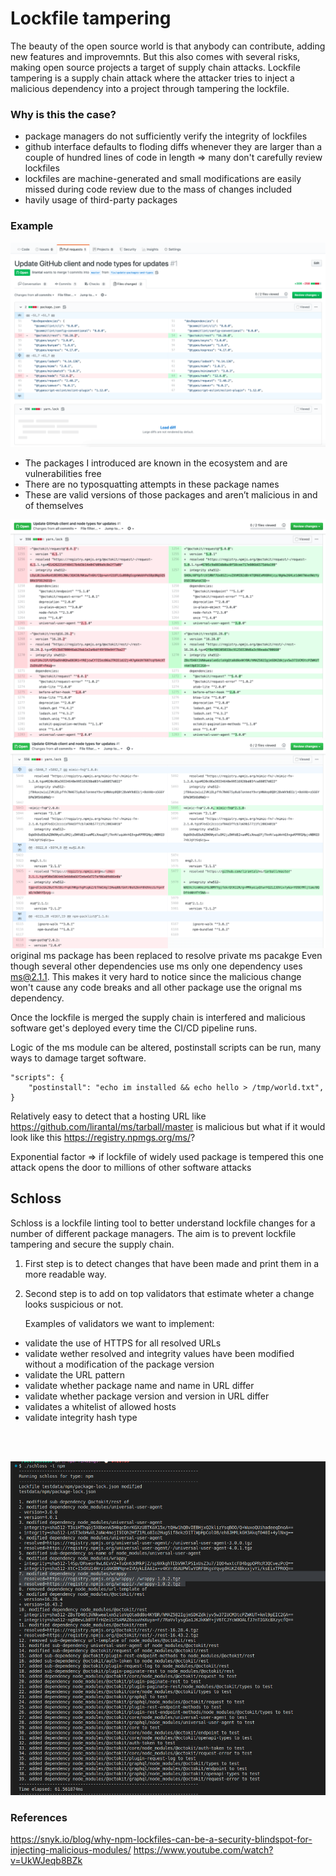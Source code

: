 # Lockfile tampering

The beauty of the open source world is that anybody can contribute, adding new features and improvemnts. But this also comes with several risks, making open source projects a target of supply chain attacks. Lockfile tampering is a supply chain attack where the attacker tries to inject a malicious dependency into a project through tampering the lockfile.


### Why is this the case?
- package managers do not sufficiently verify the integrity of lockfiles
- github interface defaults to floding diffs whenever they are larger than a couple of hundred lines of code in length => many don't carefully review lockfiles
- lockfiles are machine-generated and small modifications are easily missed during code review due to the mass of changes included
- havily usage of third-party packages

### Example

![example package json](lockfile-tampering-package-json-1.png)

- The packages I introduced are known in the ecosystem and are vulnerabilities free
- There are no typosquatting attempts in these package names
- These are valid versions of those packages and aren’t malicious in and of themselves 

![example yarn.lock](lockfile-tampering-yarn-lock-2.png)
![example yarn.lock](lockfile-tampering-yarn-lock-1.png)
original ms package has been replaced to resolve private ms pacakge
Even though several other dependencies use ms only one dependency uses ms@2.1.1. This makes it very hard to notice since the malicious change won't cause any code breaks and all other package use the orignal ms dependency.

Once the lockfile is merged the supply chain is interfered and malicious software get's deployed every time the CI/CD pipeline runs.

Logic of the ms module can be altered, postinstall scripts can be run, many ways to damage target software.
````
"scripts": {
    "postinstall": "echo im installed && echo hello > /tmp/world.txt",
}
````
Relatively easy to detect that a hosting URL like  https://github.com/lirantal/ms/tarball/master is malicious but what if it would look like this https://registry.npmgs.org/ms/?

Exponential factor => if lockfile of widely used package is tempered this one attack opens the door to millions of other software attacks


## Schloss

Schloss is a lockfile linting tool to better understand lockfile changes for a number of different package managers. The aim is to prevent lockfile tampering and secure the supply chain.

1. First step is to detect changes that have been made and print them in a more readable way. 

2. Second step is to add on top validators that estimate wheter a change looks suspicious or not.

    Examples of validators we want to implement:
- validate the use of HTTPS for all resolved URLs
- validate wether resolved and integrity values have been modified without a modification of the package version
- validate the URL pattern
- validate whether package name and name in URL differ
- validate whether package version and version in URL differ
- validates a whitelist of allowed hosts
- validate integrity hash type
<br />
<br />

![example schloss](example-schloss-run.png)


### References
https://snyk.io/blog/why-npm-lockfiles-can-be-a-security-blindspot-for-injecting-malicious-modules/
https://www.youtube.com/watch?v=UkWJeqb8BZk
